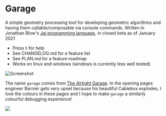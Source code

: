 Garage
======

A simple geometry processing tool for developing geometric algorithms and having them callable/composable via console commands. Written in Jonathan Blow's [Jai programming language](https://youtu.be/TH9VCN6UkyQ), in closed beta as of January 2021

- Press `h` for help
- See CHANGELOG.md for a feature list
- See PLAN.md for a feature roadmap
- Works on linux and windows (windows is currently less well tested)

![Screenshot](https://github.com/kecman/Garage/blob/master/data/screenshot.png)

The name `garage` comes from [The Airtight Garage](https://en.wikipedia.org/wiki/Airtight_Garage). In the opening pages engineer Barnier gets very upset because his beautiful Cablebox explodes, I love the colours in these pages and I hope to make `garage` a similarly colourful debugging experience!

![](https://github.com/kecman/Garage/blob/master/data/the_airtight_garage.png)
